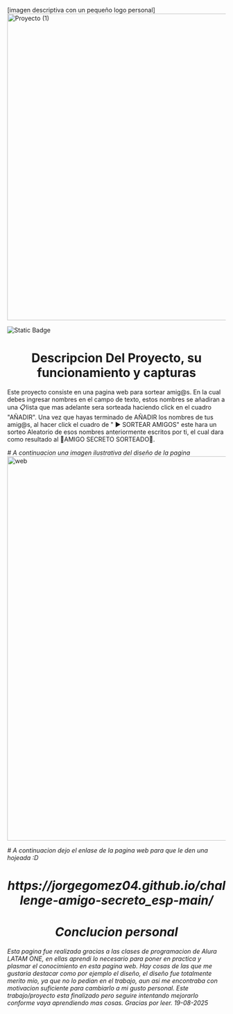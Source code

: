 
 [imagen descriptiva con un pequeño logo personal]<img width="1181" height="708" alt="Proyecto (1)" src="https://github.com/user-attachments/assets/21d298f3-ac07-40b2-b4d4-0fffd017a913" />


<img alt="Static Badge" src="https://img.shields.io/badge/Estado%20Del%20Proyecto-Terminado-green?style=for-the-badge&logoSize=red">

<h1 align="center"> Descripcion Del Proyecto, su funcionamiento y capturas </h1>

Este proyecto consiste en una pagina web para sortear amig@s. En la cual debes ingresar nombres en el campo de texto, estos nombres se añadiran a una :clipboard:lista que mas adelante sera sorteada haciendo click en el cuadro "AÑADIR". Una vez que hayas terminado de AÑADIR los nombres de tus amig@s, al hacer click el cuadro de " :arrow_forward: SORTEAR AMIGOS" este hara un sorteo Aleatorio de esos nombres anteriormente escritos por ti, el cual dara como resultado al :tada:AMIGO SECRETO SORTEADO:tada:.

<em> # A continuacion una imagen ilustrativa del diseño de la pagina </em>
<img width="1907" height="887" alt="web " src="https://github.com/user-attachments/assets/e1a394f2-a592-471f-bc58-6650857580e2" />



<em> # A continuacion dejo el enlase de la pagina web para que le den una hojeada :D
<h1 align="center"> https://jorgegomez04.github.io/challenge-amigo-secreto_esp-main/ </h1>

<h1 align="center"> Conclucion personal </h1>

Esta pagina fue realizada gracias a las clases de programacion de Alura LATAM ONE, en ellas aprendi lo necesario para poner en practica y plasmar el conocimiento en esta pagina web. Hay cosas de las que me gustaria destacar como por ejemplo el diseño, el diseño fue totalmente merito mio, ya que no lo pedian en el trabajo, aun asi me encontraba con motivacion suficiente para cambiarlo a mi gusto personal. Este trabajo/proyecto esta finalizado pero seguire intentando mejorarlo conforme vaya aprendiendo mas cosas. Gracias por leer. 19-08-2025
